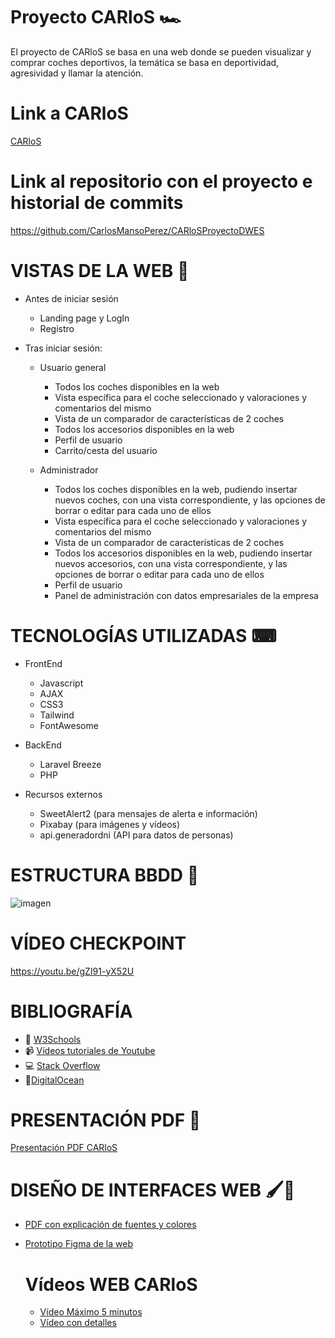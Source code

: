 # Proyecto CARloS 🏎
El proyecto de CARloS se basa en una web donde se pueden visualizar y comprar coches deportivos, la temática se basa en deportividad, agresividad y llamar la atención.

# Link a CARloS
[CARloS](http://carlosmanso.es)

# Link al repositorio con el proyecto e historial de commits
https://github.com/CarlosMansoPerez/CARloSProyectoDWES

# VISTAS DE LA WEB 👀

  - Antes de iniciar sesión  
    - Landing page y LogIn
    - Registro

  - Tras iniciar sesión:
    - Usuario general
      - Todos los coches disponibles en la web
      - Vista específica para el coche seleccionado y valoraciones y comentarios del mismo
      - Vista de un comparador de características de 2 coches
      - Todos los accesorios disponibles en la web
      - Perfil de usuario
      - Carrito/cesta del usuario

    - Administrador
      - Todos los coches disponibles en la web, pudiendo insertar nuevos coches, con una vista correspondiente,
        y las opciones de borrar o editar para cada uno de ellos
      - Vista específica para el coche seleccionado y valoraciones y comentarios del mismo
      - Vista de un comparador de características de 2 coches
      - Todos los accesorios disponibles en la web, pudiendo insertar nuevos accesorios, con una vista correspondiente,
        y las opciones de borrar o editar para cada uno de ellos
      - Perfil de usuario
      - Panel de administración con datos empresariales de la empresa
  
 # TECNOLOGÍAS UTILIZADAS ⌨
 
  - FrontEnd
    - Javascript
    - AJAX
    - CSS3
    - Tailwind
    - FontAwesome
      
  - BackEnd
    - Laravel Breeze
    - PHP

  - Recursos externos 
    - SweetAlert2 (para mensajes de alerta e información)
    - Pixabay (para imágenes y vídeos)
    - api.generadordni (API para datos de personas)


 # ESTRUCTURA BBDD 💾
![imagen](https://github.com/CarlosMansoPerez/ProyectoCARloS/assets/91953208/1fcd14ef-775d-490c-8066-541c5b377594)

 # VÍDEO CHECKPOINT 
 https://youtu.be/gZI91-yX52U

 # BIBLIOGRAFÍA 
- 📗 [W3Schools](https://www.w3schools.com/)
- 📹 [Vídeos tutoriales de Youtube](https://www.youtube.com/)
- 💻 [Stack Overflow](https://stackoverflow.com/)
- 📖[DigitalOcean](https://digitalocean.com/)

 # PRESENTACIÓN PDF 📄
[Presentación PDF CARloS](https://drive.google.com/file/d/1fBKqmRUxpo4npbnCRp1cImQxDU7_BMMn/view?usp=drive_link/)

  # DISEÑO DE INTERFACES WEB 🖌️🎨
- [PDF con explicación de fuentes y colores](https://docs.google.com/document/d/1j11s12u17NoM6KrGMWZ3YhBP3xJ_9WFEagxcUW4YVMQ/edit?usp=drive_link)
- [Prototipo Figma de la web](https://www.figma.com/file/xetEgNlccgGXd1XnjB7PLJ/Figma-Proyecto-Final?type=design&node-id=0%3A1&t=WGfTVjsv5zlpf0AS-1)

  # Vídeos WEB CARloS
  - [Vídeo Máximo 5 minutos](https://youtu.be/ZKqdYJ_bPtA)
  - [Vídeo con detalles](https://youtu.be/pT7yI7eZR70)
